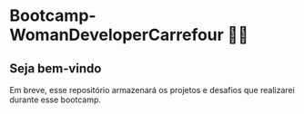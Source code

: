 # Bootcamp-WomanDeveloperCarrefour 👩‍💻

## Seja bem-vindo

Em breve, esse repositório armazenará os projetos e desafios que realizarei durante esse bootcamp.
